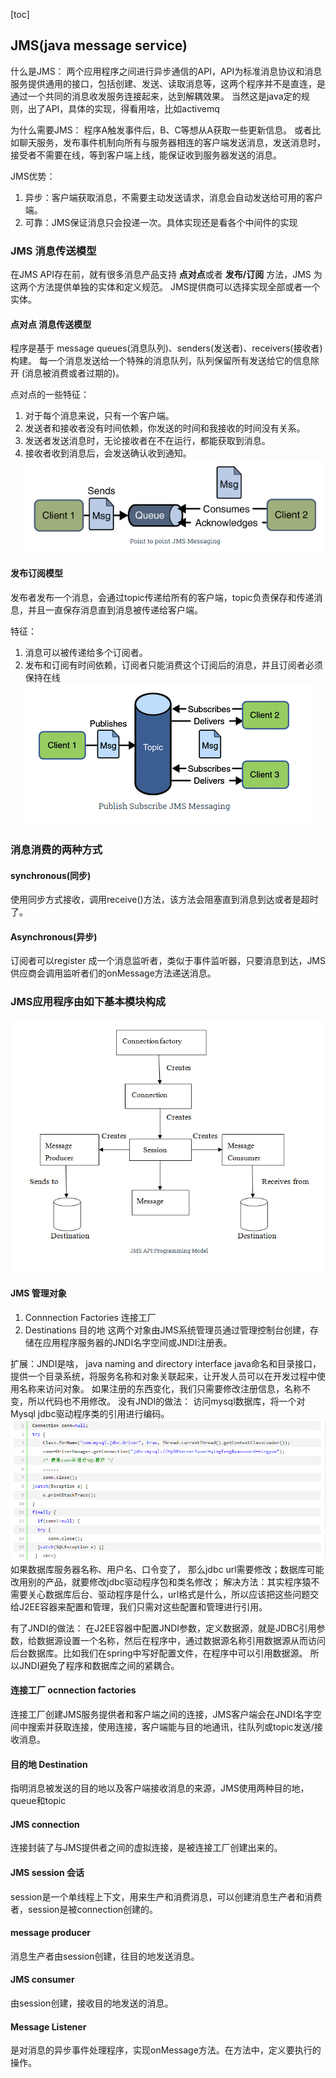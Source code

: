 [toc]
## JMS(java message service)
什么是JMS：
两个应用程序之间进行异步通信的API，API为标准消息协议和消息服务提供通用的接口，包括创建、发送、读取消息等，这两个程序并不是直连，是通过一个共同的消息收发服务连接起来，达到解耦效果。 当然这是java定的规则，出了API，具体的实现，得看用啥，比如activemq

为什么需要JMS：
程序A触发事件后，B、C等想从A获取一些更新信息。 或者比如聊天服务，发布事件机制向所有与服务器相连的客户端发送消息，发送消息时，接受者不需要在线，等到客户端上线，能保证收到服务器发送的消息。

JMS优势：
1. 异步：客户端获取消息，不需要主动发送请求，消息会自动发送给可用的客户端。
2. 可靠：JMS保证消息只会投递一次。具体实现还是看各个中间件的实现

### JMS 消息传送模型
在JMS API存在前，就有很多消息产品支持 **点对点**或者 **发布/订阅** 方法，JMS 为这两个方法提供单独的实体和定义规范。 JMS提供商可以选择实现全部或者一个实体。

#### 点对点 消息传送模型
程序是基于 message queues(消息队列)、senders(发送者)、receivers(接收者) 构建。
每一个消息发送给一个特殊的消息队列，队列保留所有发送给它的信息除开 (消息被消费或者过期的)。

点对点的一些特征：
1. 对于每个消息来说，只有一个客户端。
2. 发送者和接收者没有时间依赖，你发送的时间和我接收的时间没有关系。
3. 发送者发送消息时，无论接收者在不在运行，都能获取到消息。
4. 接收者收到消息后，会发送确认收到通知。
![](../image/1.png)  

#### 发布订阅模型
发布者发布一个消息，会通过topic传递给所有的客户端，topic负责保存和传递消息，并且一直保存消息直到消息被传递给客户端。

特征：
1. 消息可以被传递给多个订阅者。
2. 发布和订阅有时间依赖，订阅者只能消费这个订阅后的消息，并且订阅者必须保持在线
![](../image/2.png)  

### 消息消费的两种方式

#### synchronous(同步)
使用同步方式接收，调用receive()方法，该方法会阻塞直到消息到达或者是超时了。

#### Asynchronous(异步)
订阅者可以register 成一个消息监听者，类似于事件监听器，只要消息到达，JMS供应商会调用监听者们的onMessage方法递送消息。

### JMS应用程序由如下基本模块构成
![](../image/3.png)  

#### JMS 管理对象
1. Connnection Factories 连接工厂
2. Destinations 目的地
这两个对象由JMS系统管理员通过管理控制台创建，存储在应用程序服务器的JNDI名字空间或JNDI注册表。

扩展：JNDI是啥， java naming and directory interface  java命名和目录接口，提供一个目录系统，将服务名称和对象关联起来，让开发人员可以在开发过程中使用名称来访问对象。 如果注册的东西变化，我们只需要修改注册信息，名称不变，所以代码也不用修改。
没有JNDI的做法：
访问mysql数据库，将一个对Mysql jdbc驱动程序类的引用进行编码。
![](../image/4.png)  
如果数据库服务器名称、用户名、口令变了， 那么jdbc url需要修改；数据库可能改用别的产品，就要修改jdbc驱动程序包和类名修改； 解决方法：其实程序猿不需要关心数据库后台、驱动程序是什么，url格式是什么，所以应该把这些问题交给J2EE容器来配置和管理，我们只需对这些配置和管理进行引用。

有了JNDI的做法：
在J2EE容器中配置JNDI参数，定义数据源，就是JDBC引用参数，给数据源设置一个名称，然后在程序中，通过数据源名称引用数据源从而访问后台数据库。比如我们在spring中写好配置文件，在程序中可以引用数据源。 所以JNDI避免了程序和数据库之间的紧耦合。

#### 连接工厂 ocnnection factories
连接工厂创建JMS服务提供者和客户端之间的连接，JMS客户端会在JNDI名字空间中搜索并获取连接，使用连接，客户端能与目的地通讯，往队列或topic发送/接收消息。

#### 目的地 Destination
指明消息被发送的目的地以及客户端接收消息的来源，JMS使用两种目的地，queue和topic

#### JMS connection
连接封装了与JMS提供者之间的虚拟连接，是被连接工厂创建出来的。

#### JMS session 会话
session是一个单线程上下文，用来生产和消费消息，可以创建消息生产者和消费者，session是被connection创建的。

#### message producer
消息生产者由session创建，往目的地发送消息。

#### JMS consumer
由session创建，接收目的地发送的消息。

#### Message Listener
是对消息的异步事件处理程序，实现onMessage方法。在方法中，定义要执行的操作。